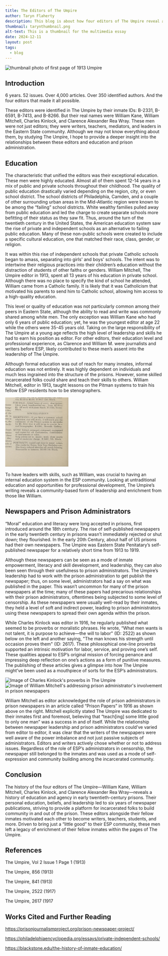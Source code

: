 ```yaml
---
title: The Editors of The Umpire
author: Taryn Flaherty
description: This blog is about how four editors of The Umpire reveal a history of education and agency in the prison's newspaper
thumbnail: tarynthumbnail.png
alt-text: This is a thumbnail for the multimedia essay
date: 2024-12-11
layout: post
tags:
  - blog
---
```


<img src="/assets/img/tarynthumbnail.png" style="width:30%; height:30%;" alt="thumbnail photo of first page of 1913 Umpire">

## Introduction

6 years. 52 issues. Over 4,000 articles. Over 350 identified authors. And the four editors that made it all possible. 

These editors were identified in The Umpire by their inmate IDs:  B-2331, B-6591, B-7413, and B-8266. But their real names were William Kane, William Mitchell, Charles Kinlock, and Clarence Alexander Rea Wray. These men were not just editors; they were writers, teachers, mediators, and leaders in the Eastern State community. Although we may not know everything about them, by studying The Umpire, I hope to provide a deeper insight into the relationships between these editors and education and prison administration. 

## Education

The characteristic that unified the editors was their exceptional education. These men were highly educated. Almost all of them spent 12-14 years in a mix of public and private schools throughout their childhood. The quality of public education drastically varied depending on the region, city, or even school district. The school districts of Philadelphia, Camden, and a couple of other surrounding urban areas in the Mid-Atlantic region were known to be among the “failing” school districts. White wealthy families pulled away from public education and led the charge to create separate schools more befitting of their status as they saw fit. Thus, around the turn of the twentieth century in the United States, the American education system saw the rise of private and independent schools as an alternative to failing public education. Many of these non-public schools were created to include a specific cultural education, one that matched their race, class, gender, or religion. 

It was within this rise of independent schools that private Catholic schools began to amass, separating into girls' and boys' schools. The intent was to intertwine their religious practices into their children’s education without the distraction of students of other faiths or genders. William Mitchell, The Umpire editor in 1913, spent all 13 years of his education in private school. Although there was no place to specify the kind of school he attended, William came from a Catholic family. It is likely that it was Catholicism that motivated his parents to send him to Catholic school, allowing him access to a high-quality education. 

This level or quality of education was not particularly common among their peers in Eastern State, although the ability to read and write was commonly shared among white men. The only exception was William Kane who had only 6 years of public education; yet, he was the youngest editor at age 22 while the others were 35-45 years old. Taking on the large responsibility of The Umpire at a young age reflects the high level of leadership and skills he had to earn his position as editor. For other editors, their education level and professional experience, as Clarence and William M. were journalists and writers before ESP, likely contributed to these men’s assent into the leadership of The Umpire. 

Although formal education was out of reach for many inmates, informal education was not entirely. It was highly dependent on individuals and much less ingrained into the structure of the prisons. However, some skilled incarcerated folks could share and teach their skills to others. William Mitchell, editor in 1913, taught lessons on the Pitman systems to train his fellow ESP residents how to be stenographers. 

<img src="/assets/img/856photo1.png" style="width:40%; height:40%;" alt="Image of William Mitchell's article offering lessons on Pitman System">

To have leaders with skills, such as William, was crucial to having an internal education system in the ESP community. Looking at untraditional education and opportunities for professional development, The Umpire’s writing reveals a community-based form of leadership and enrichment from those like William. 

## Newspapers and Prison Administrators

“Moral” education and literacy were long accepted in prisons, first introduced around the 18th century. The rise of self-published newspapers in the early twentieth century in prisons wasn’t immediately rejected or shut down; they flourished. In the early 20th Century, about half of US prisons had their own newspapers. The Umpire was Eastern State Penitatary’s self-published newspaper for a relatively short time from 1913 to 1919. 

Although these newspapers can be seen as a mode of inmate empowerment, literacy and skill development, and leadership, they can also been seen through their usefulness to prison administrators. The Umpire’s leadership had to work with the prison administration to get publish the newspaper; thus, on some level, administrators had a say on what was published in the paper. This wasn’t uncommon for many of the prison newspapers at the time; many of these papers had precarious relationships with their prison administrators, oftentimes being subjected to some level of censorship. As these newspapers were usually well-read by their inmates, they held a level of soft and indirect power, leading to prison administrators using these newspapers to spread their own agenda within the prison. 

While Charles Kinlock was editor in 1916, he regularly published what seemed to be proverbs or moralistic phrases. He wrote, “What men wants is not talent, it is purpose to achieve—the will to labor" (ID: 2522) as shown below on the left and another saying, "The man knows his strength until occasion proves them" (ID: 2617). These philosophical one-line proverbs supported an intrinsic motivation for labor, service, and proving one’s self. These qualities appeal to ESP’s original mission of forcing penance and impressing deep reflection on one’s actions as a form of punitive measures. The publishing of these articles gives a glimpse into how The Umpire might’ve been used as a mouthpiece of sorts for the ESP’s administrators. 

<img src="/assets/img/2522photo1.png" style="width:30%; height:30%;" alt="Image of Charles Kinlock's proverbs in The Umpire"> <img src="/assets/img/841photo1.png" style="width:37%; height:37%;" alt="Image of William Mitchell's addressing prison administrator's involvement in prison newspapers">

William Mitchell as editor acknowledged the role of prison administrators in prison newspapers in an article called “Prison Papers” in 1916 as shown above on the right. Mitchell explicitly stated The Umpire was dedicated to their inmates first and foremost, believing that “teach[ing] some little good to only one man” was a success in and of itself. While the relationship between newspaper leadership and prison administrators could’ve varied from editor to editor, it was clear that the writers of the newspapers were well aware of the power imbalance and not just passive subjects of administrators. Editors and writers actively chose whether or not to address issues. Regardless of the role of ESP’s administrators in censorship, the newspaper still belonged to the inmates and was used as a mode of self-expression and community building among the incarcerated community. 

## Conclusion

The history of the four editors of The Umpire—William Kane, William Mitchell, Charles Kinlock, and Clarence Alexander Rea Wray—reveals a history of education and agency in early twentieth-century prisons. Their personal education, beliefs, and leadership led to six years of newspaper publications, striving to provide a platform for incarcerated folks to build community in and out of the prison. These editors alongside their fellow inmates motivated each other to become writers, teachers, students, and more. Driven to bring just a “little good” to their ESP community, these men left a legacy of enrichment of their fellow inmates within the pages of The Umpire. 

## References 
The Umpire, Vol 2 Issue 1 Page 1 (1913)

The Umpire, 856 (1913)

The Umpire, 841 (1913)

The Umpire, 2522 (1917)

The Umpire, 2617 (1917

## Works Cited and Further Reading

https://prisonjournalismproject.org/prison-newspaper-project/

https://philadelphiaencyclopedia.org/essays/private-independent-schools/

https://blackstone.edu/the-history-of-inmate-education/
